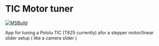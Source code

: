 # TIC Motor tuner

[![MSBuild](https://github.com/charlie-x/ticTune/actions/workflows/msbuild.yml/badge.svg)](https://github.com/charlie-x/ticTune/actions/workflows/msbuild.yml)

App for tuning a Pololu TIC (T825 currently) afor a stepper motor/linear slider setup ( like a camera slider )

